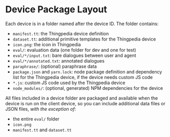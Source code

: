 # Device Package Layout

Each device is in a folder named after the device ID. The folder contains:

- `manifest.tt`: the Thingpedia device definition
- `dataset.tt`: additional primitive templates for the Thingpedia device
- `icon.png`: the icon in Thingpedia
- `eval/`: evaluation data (one folder for dev and one for test)
- `eval/*/input.txt`: bare dialogues between user and agent
- `eval/*/annotated.txt`: annotated dialogues
- `paraphrase/`: (optional) paraphrase data
- `package.json` and `yarn.lock`: node package definition and dependency list for the Thingpedia device, if the device needs custom JS code
- `*.js`: custom JS code used by the Thingpedia device
- `node_modules/`: (optional, generated) NPM dependencies for the device

All files included in a device folder are packaged and available when the
device is run on the client device, so you can include additional data files
or JSON files, _with the exception of_:
- the entire `eval/` folder
- `icon.png`
- `manifest.tt` and `dataset.tt`
